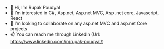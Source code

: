 - 👋 Hi, I’m Rupak Poudyal
- 👀 I’m interested in C#, Asp.net, Asp.net MVC, Asp .net core, Javascript, React
- 💞️ I’m looking to collaborate on any asp.net MVC and asp.net Core projects
- 📫 You can reach me through LinkedIn (Url: https://www.linkedin.com/in/rupak-poudyal/)

<!---
poudyalrupak2/poudyalrupak2 is a ✨ special ✨ repository because its `README.md` (this file) appears on your GitHub profile.
You can click the Preview link to take a look at your changes.
--->
